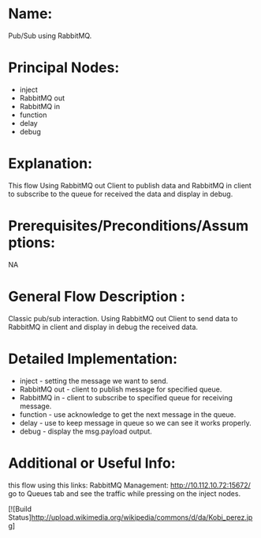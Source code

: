 Name:
=====

Pub/Sub using RabbitMQ.

Principal Nodes:
================

* inject
* RabbitMQ out
* RabbitMQ in
* function
* delay
* debug

Explanation:
============

This flow Using RabbitMQ out Client to publish data and RabbitMQ in client to subscribe to the queue
for received the data and display in debug.

Prerequisites/Preconditions/Assumptions:
========================================
NA

General Flow Description :
=========================

Classic pub/sub interaction. 
Using RabbitMQ out Client to send data to RabbitMQ in client and display in debug the received data.

Detailed Implementation:
========================

* inject       - setting the message we want to send.
* RabbitMQ out - client to publish message for specified queue.
* RabbitMQ in  - client to subscribe to specified queue  for receiving message.
* function     - use acknowledge to get the next message in the queue.
* delay        - use to keep message in queue so we can see it works properly.
* debug        - display the msg.payload output.  

Additional or Useful Info:
==========================

this flow using this links:
RabbitMQ Management: http://10.112.10.72:15672/
go to Queues tab and see the traffic while pressing on the inject nodes.



[![Build Status]http://upload.wikimedia.org/wikipedia/commons/d/da/Kobi_perez.jpg]
